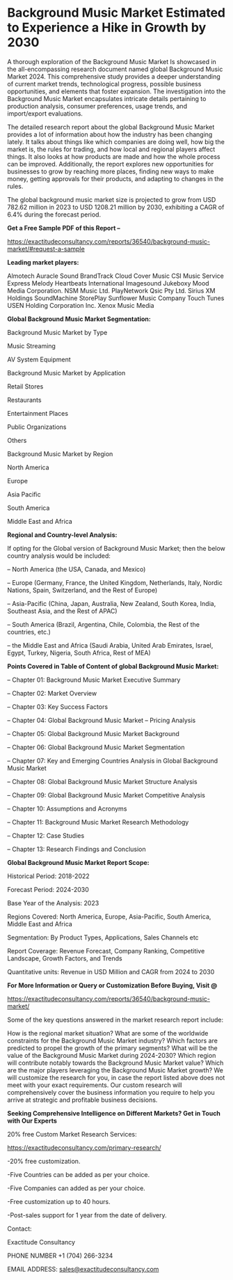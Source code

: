 # Background Music Market Estimated to Experience a Hike in Growth by 2030

A thorough exploration of the Background Music Market Is showcased  in the all-encompassing research document named global Background Music Market 2024. This comprehensive study provides a deeper understanding of current market trends, technological progress, possible business opportunities, and elements that foster expansion. The investigation into the Background Music Market encapsulates intricate details pertaining to production analysis, consumer preferences, usage trends, and import/export evaluations.

The detailed research report about the global Background Music Market provides a lot of information about how the industry has been changing lately. It talks about things like which companies are doing well, how big the market is, the rules for trading, and how local and regional players affect things. It also looks at how products are made and how the whole process can be improved. Additionally, the report explores new opportunities for businesses to grow by reaching more places, finding new ways to make money, getting approvals for their products, and adapting to changes in the rules.

The global background music market size is projected to grow from USD 782.62 million in 2023 to USD 1208.21 million by 2030, exhibiting a CAGR of 6.4% during the forecast period.

**Get a Free Sample PDF of this Report –**

https://exactitudeconsultancy.com/reports/36540/background-music-market/#request-a-sample

**Leading market players:**

Almotech Auracle Sound BrandTrack Cloud Cover Music CSI Music Service Express Melody Heartbeats International Imagesound Jukeboxy Mood Media Corporation. NSM Music Ltd. PlayNetwork Qsic Pty Ltd. Sirius XM Holdings SoundMachine StorePlay Sunflower Music Company Touch Tunes USEN Holding Corporation Inc. Xenox Music Media

**Global Background Music Market Segmentation:**

Background Music Market by Type

Music Streaming

AV System Equipment

Background Music Market by Application

Retail Stores

Restaurants

Entertainment Places

Public Organizations

Others

Background Music Market by Region

North America

Europe

Asia Pacific

South America

Middle East and Africa

**Regional and Country-level Analysis:**

If opting for the Global version of Background Music Market; then the below country analysis would be included:

– North America (the USA, Canada, and Mexico)

– Europe (Germany, France, the United Kingdom, Netherlands, Italy, Nordic Nations, Spain, Switzerland, and the Rest of Europe)

– Asia-Pacific (China, Japan, Australia, New Zealand, South Korea, India, Southeast Asia, and the Rest of APAC)

– South America (Brazil, Argentina, Chile, Colombia, the Rest of the countries, etc.)

– the Middle East and Africa (Saudi Arabia, United Arab Emirates, Israel, Egypt, Turkey, Nigeria, South Africa, Rest of MEA)

**Points Covered in Table of Content of global Background Music Market:**

– Chapter 01:  Background Music Market Executive Summary

– Chapter 02: Market Overview

– Chapter 03: Key Success Factors

– Chapter 04: Global Background Music Market – Pricing Analysis

– Chapter 05: Global Background Music Market Background

– Chapter 06: Global Background Music Market Segmentation

– Chapter 07: Key and Emerging Countries Analysis in Global Background Music Market

– Chapter 08: Global Background Music Market Structure Analysis

– Chapter 09: Global Background Music Market Competitive Analysis

– Chapter 10: Assumptions and Acronyms

– Chapter 11: Background Music Market Research Methodology

– Chapter 12: Case Studies

– Chapter 13: Research Findings and Conclusion

**Global Background Music Market Report Scope:**

Historical Period: 2018-2022

Forecast Period: 2024-2030

Base Year of the Analysis: 2023

Regions Covered: North America, Europe, Asia-Pacific, South America, Middle East and Africa

Segmentation: By Product Types, Applications, Sales Channels etc

Report Coverage: Revenue Forecast, Company Ranking, Competitive Landscape, Growth Factors, and Trends

Quantitative units: Revenue in USD Million and CAGR from 2024 to 2030

**For More Information or Query or Customization Before Buying, Visit @**

https://exactitudeconsultancy.com/reports/36540/background-music-market/

Some of the key questions answered in the market research report include:

How is the regional market situation?
What are some of the worldwide constraints for the Background Music Market industry?
Which factors are predicted to propel the growth of the primary segments?
What will be the value of the Background Music Market during 2024-2030?
Which region will contribute notably towards the Background Music Market value?
Which are the major players leveraging the Background Music Market growth?
We will customize the research for you, in case the report listed above does not meet with your exact requirements. Our custom research will comprehensively cover the business information you require to help you arrive at strategic and profitable business decisions.

**Seeking Comprehensive Intelligence on Different Markets? Get in Touch with Our Experts**

20% free Custom Market Research Services:

https://exactitudeconsultancy.com/primary-research/

-20% free customization.

-Five Countries can be added as per your choice.

-Five Companies can added as per your choice.

-Free customization up to 40 hours.

-Post-sales support for 1 year from the date of delivery.

Contact:

Exactitude Consultancy

PHONE NUMBER +1 (704) 266-3234

EMAIL ADDRESS: sales@exactitudeconsultancy.com
